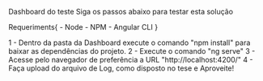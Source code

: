 Dashboard do teste
Siga os passos abaixo para testar esta solução

Requeriments{
    - Node
    - NPM
    - Angular CLI
}

1 - Dentro da pasta da Dashboard execute o comando "npm install" para baixar as dependências do projeto.
2 - Execute o comando "ng serve"
3 - Acesse pelo navegador de preferência a URL "http://localhost:4200/"
4 - Faça upload do arquivo de Log, como disposto no tese e Aproveite!